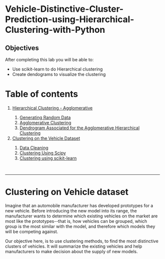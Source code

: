 # Vehicle-Distinctive-Cluster-Prediction-using-Hierarchical-Clustering-with-Python



## Objectives

After completing this lab you will be able to:

*   Use scikit-learn to do Hierarchical clustering
*   Create dendograms to visualize the clustering

<h1>Table of contents</h1>

<div class="alert alert-block alert-info" style="margin-top: 20px">
    <ol>
        <li><a href="https://#hierarchical_agglomerative">Hierarchical Clustering - Agglomerative</a></li>
            <ol>
                <li><a href="https://#generating_data">Generating Random Data</a></li>
                <li><a href="https://#agglomerative_clustering">Agglomerative Clustering</a></li>
                <li><a href="https://#dendrogram">Dendrogram Associated for the Agglomerative Hierarchical Clustering</a></li>
            </ol>            
        <li><a href="https://#clustering_vehicle_dataset">Clustering on the Vehicle Dataset</a></li>
            <ol>
                <li><a href="https://#data_cleaning">Data Cleaning</a></li>
                <li><a href="https://#clustering_using_scipy">Clustering Using Scipy</a></li>
                <li><a href="https://#clustering_using_skl">Clustering using scikit-learn</a></li>
            </ol>
    </ol>
</div>
<br>
<hr>

<h1 id="clustering_vehicle_dataset">Clustering on Vehicle dataset</h1>

Imagine that an automobile manufacturer has developed prototypes for a new vehicle. Before introducing the new model into its range, the manufacturer wants to determine which existing vehicles on the market are most like the prototypes--that is, how vehicles can be grouped, which group is the most similar with the model, and therefore which models they will be competing against.

Our objective here, is to use clustering methods, to find the most distinctive clusters of vehicles. It will summarize the existing vehicles and help manufacturers to make decision about the supply of new models.
